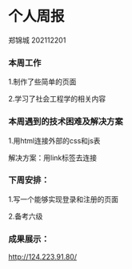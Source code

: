 # 个人周报

郑锦城 202112201

### 本周工作

1.制作了些简单的页面

2.学习了社会工程学的相关内容

### 本周遇到的技术困难及解决方案

1.用html连接外部的css和js表

解决方案：用link标签去连接

### 下周安排：

1.写一个能够实现登录和注册的页面

2.备考六级

### 成果展示：

http://124.223.91.80/